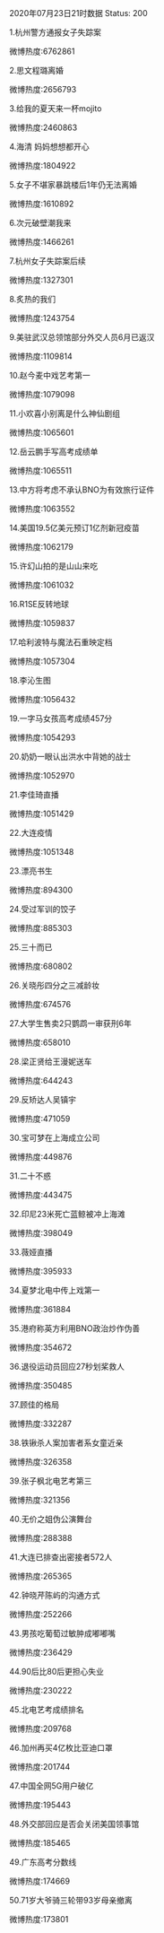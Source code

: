 2020年07月23日21时数据
Status: 200

1.杭州警方通报女子失踪案

微博热度:6762861

2.思文程璐离婚

微博热度:2656793

3.给我的夏天来一杯mojito

微博热度:2460863

4.海清 妈妈想想都开心

微博热度:1804922

5.女子不堪家暴跳楼后1年仍无法离婚

微博热度:1610892

6.次元破壁潮我来

微博热度:1466261

7.杭州女子失踪案后续

微博热度:1327301

8.炙热的我们

微博热度:1243754

9.美驻武汉总领馆部分外交人员6月已返汉

微博热度:1109814

10.赵今麦中戏艺考第一

微博热度:1079098

11.小欢喜小别离是什么神仙剧组

微博热度:1065601

12.岳云鹏手写高考成绩单

微博热度:1065511

13.中方将考虑不承认BNO为有效旅行证件

微博热度:1063552

14.美国19.5亿美元预订1亿剂新冠疫苗

微博热度:1062179

15.许幻山拍的是山山来吃

微博热度:1061032

16.R1SE反转地球

微博热度:1059837

17.哈利波特与魔法石重映定档

微博热度:1057304

18.李沁生图

微博热度:1056432

19.一字马女孩高考成绩457分

微博热度:1054293

20.奶奶一眼认出洪水中背她的战士

微博热度:1052970

21.李佳琦直播

微博热度:1051429

22.大连疫情

微博热度:1051348

23.漂亮书生

微博热度:894300

24.受过军训的饺子

微博热度:885303

25.三十而已

微博热度:680802

26.关晓彤四分之三减龄妆

微博热度:674576

27.大学生售卖2只鹦鹉一审获刑6年

微博热度:658010

28.梁正贤给王漫妮送车

微博热度:644243

29.反矫达人吴镇宇

微博热度:471059

30.宝可梦在上海成立公司

微博热度:449876

31.二十不惑

微博热度:443475

32.印尼23米死亡蓝鲸被冲上海滩

微博热度:398049

33.薇娅直播

微博热度:395933

34.夏梦北电中传上戏第一

微博热度:361884

35.港府称英方利用BNO政治炒作伪善

微博热度:354672

36.退役运动员回应27秒划桨救人

微博热度:350485

37.顾佳的格局

微博热度:332287

38.铁锹杀人案加害者系女童近亲

微博热度:326358

39.张子枫北电艺考第三

微博热度:321356

40.无价之姐伪公演舞台

微博热度:288388

41.大连已排查出密接者572人

微博热度:265365

42.钟晓芹陈屿的沟通方式

微博热度:252266

43.男孩吃葡萄过敏肿成嘟嘟嘴

微博热度:236429

44.90后比80后更担心失业

微博热度:230222

45.北电艺考成绩排名

微博热度:209768

46.加州再买4亿枚比亚迪口罩

微博热度:201744

47.中国全网5G用户破亿

微博热度:195443

48.外交部回应是否会关闭美国领事馆

微博热度:185465

49.广东高考分数线

微博热度:174669

50.71岁大爷骑三轮带93岁母亲撤离

微博热度:173801

